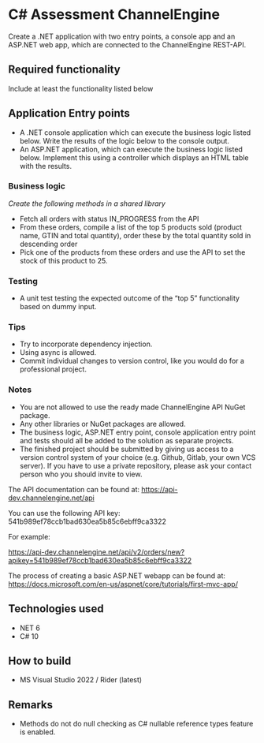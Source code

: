 # C# Assessment ChannelEngine

Create a .NET application with two entry points, a console app and an ASP.NET web app, which are connected to the ChannelEngine REST-API.

## Required functionality
Include at least the functionality listed below

## Application Entry points
- A .NET console application which can execute the business logic listed below. Write the results of the logic below to the console output.
- An ASP.NET application, which can execute the business logic listed below. Implement this using a controller which displays an HTML table with the results.

### Business logic
_Create the following methods in a shared library_

- Fetch all orders with status IN_PROGRESS from the API
- From these orders, compile a list of the top 5 products sold (product name, GTIN and total quantity), order these by the total quantity sold in descending order
- Pick one of the products from these orders and use the API to set the stock of this product to 25.

### Testing
- A unit test testing the expected outcome of the “top 5” functionality based on dummy input.

### Tips
- Try to incorporate dependency injection.
- Using async is allowed.
- Commit individual changes to version control, like you would do for a
professional project.

### Notes
- You are not allowed to use the ready made ChannelEngine API NuGet package.
- Any other libraries or NuGet packages are allowed.
- The business logic, ASP.NET entry point, console application entry point and
tests should all be added to the solution as separate projects.
- The finished project should be submitted by giving us access to a version control
system of your choice (e.g. Github, Gitlab, your own VCS server). If you have to
use a private repository, please ask your contact person who you should invite to
view.

The API documentation can be found at: https://api-dev.channelengine.net/api

You can use the following API key: 541b989ef78ccb1bad630ea5b85c6ebff9ca3322

For example:

https://api-dev.channelengine.net/api/v2/orders/new?apikey=541b989ef78ccb1bad630ea5b85c6ebff9ca3322

The process of creating a basic ASP.NET webapp can be found at:
https://docs.microsoft.com/en-us/aspnet/core/tutorials/first-mvc-app/

## Technologies used
- NET 6
- C# 10

## How to build
- MS Visual Studio 2022 / Rider (latest)

## Remarks
- Methods do not do null checking as C# nullable reference types feature is enabled.